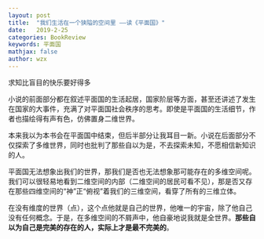 ```yaml
---
layout: post
title:  "我们生活在一个狭隘的空间里 ——读《平面国》"
date:   2019-2-25
categories: BookReview
keywords: 平面国
mathjax: false
author: wzx
---
```


求知比盲目的快乐要好得多





小说的前面部分都在叙述平面国的生活起居，国家阶层等方面，甚至还讲述了发生在国家的大事件，充满了对平面国社会秩序的思考。即使是平面国的生活细节，作者也描绘得有声有色，仿佛置身二维世界。

本来我以为本书会在平面国中结束，但后半部分让我耳目一新。小说在后面部分不仅探索了多维世界，同时也批判了那些自以为是，不去探索未知，不愿相信新知识的人。

平面国无法想象出我们的世界，那我们是否也无法想象那可能存在的多维空间呢。我们可以很轻易地看到二维空间的内部（二维空间的居民可看不见），那是否又存在那些四维空间的“神”正“俯视”着我们的三维空间，看穿了所有的三维立体。

在没有维度的世界（点），这个点他就是自己的世界，他唯一的宇宙，除了他自己没有任何概念。于是，在多维空间的不屑声中，他自豪地说我就是全世界。**那些自以为自己是完美的存在的人，实际上才是最不完美的**。
